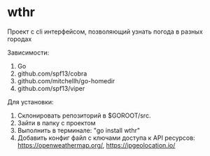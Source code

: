 # wthr
Проект с cli интерфейсом, позволяющий узнать погода в разных городах

Зависимости:
  1. Go
  2. github.com/spf13/cobra
  3. github.com/mitchellh/go-homedir
  4. github.com/spf13/viper

Для установки:
  1. Склонировать репозиторий в $GOROOT/src.
  2. Зайти в папку с проектом
  3. Выполнить в терминале: "go install wthr"
  4. Добавить конфиг файл с ключами доступа к API ресурсов: https://openweathermap.org/, https://ipgeolocation.io/

